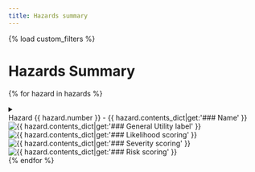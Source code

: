 ```yaml
---
title: Hazards summary
---
```

<!-- Cannot have any indentation or these will be misinterpreted by mkdocs -->
{% load custom_filters %}

<!-- This removes the edit icon on the left of the summary bar-->
<style>
.md-typeset summary:before{
    background-color:transparent;

[dir=ltr] .md-typeset .admonition-title, [dir=ltr] .md-typeset summary {
    padding-left: 0rem;
    padding-right: 0rem;
    display: flex;
    align-items: center;
}
}
</style>

# Hazards Summary

{% for hazard in hazards %}
<details markdown="1">
<summary>
<div class="container">
<div class="left">
</div>
<!-- get is a custom filter used in DCSP and returns a value for a key (allows spaces in key) -->
Hazard {{ hazard.number }} - {{ hazard.contents_dict|get:'### Name' }}
<div class="right">
<div>
<img class="hazard" src="../static/hazard/{{ hazard.contents_dict|get:'### General Utility label' }}.png" alt="{{ hazard.contents_dict|get:'### General Utility label' }}">
</div>
<div class="spacer-sm"></div>
<div>
<img class="hazard" src="../static/hazard/{{ hazard.contents_dict|get:'### Likelihood scoring' }}.png" alt="{{ hazard.contents_dict|get:'### Likelihood scoring' }}">
</div>
<div class="spacer-sm"></div>
<div>
<img class="hazard" src="../static/hazard/{{ hazard.contents_dict|get:'### Severity scoring' }}.png" alt="{{ hazard.contents_dict|get:'### Severity scoring' }}">
</div>
<div class="spacer-sm"></div>
<div>
<img class="hazard" src="../static/hazard/{{ hazard.contents_dict|get:'### Risk scoring' }}.png" alt="{{ hazard.contents_dict|get:'### Risk scoring' }}">
</div>
<div class="spacer-md"></div>
</div>
</div>
</summary>
<a href="hazards/hazard-{{ hazard.number }}.html">link to hazard</a><br>
{{ hazard.contents_str }}
</details>
{% endfor %}
